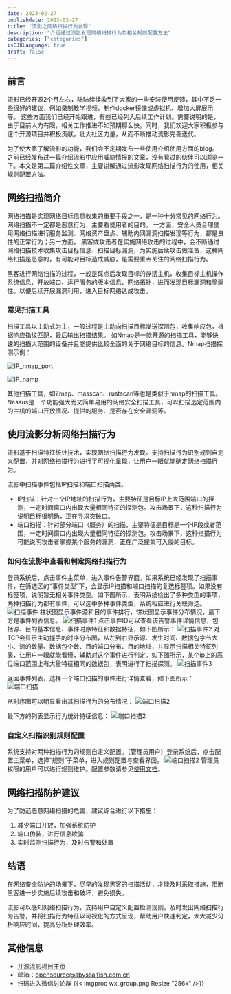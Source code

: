 ```yaml
---
date: 2023-02-27
publishdate: 2023-02-27
title: "流影之网络扫描行为发现"
description: "介绍通过流影发现网络扫描行为及相关规则配置方法"
categories: ["categories"]
isCJKLanguage: true
draft: false
---
```


## 前言
流影已经开源2个月左右，陆陆续续收到了大家的一些安装使用反馈，其中不乏一些很好的建议，例如录制教学视频、制作docker镜像或虚拟机、增加大屏展示等。
这些方面我们已经开始跟进，有些已经列入后续工作计划。需要说明的是，由于目前人力有限，相关工作推进不如预期那么快。同时，我们欢迎大家积极参与这个开源项目并积极贡献，壮大社区力量，从而不断推动流影完善迭代。

为了使大家了解流影的功能，我们会不定期发布一些使用介绍使用方面的blog。之前已经发布过一篇介绍[流影中应用威胁情报](https://abyssalfish-os.github.io/news/ti/)的文章，没有看过的伙伴可以浏览一下。本文是第二篇介绍性文章，主要讲解通过流影发现网络扫描行为的使用，相关规则配置方法。


## 网络扫描简介
网络扫描是实现网络目标信息收集的重要手段之一，是一种十分常见的网络行为。网络扫描不一定都是恶意行为，主要看使用者的目的。
一方面，安全人员合理使用网络扫描进行服务监测、网络资产盘点、辅助内网漏洞扫描发现等行为，都是良性的正常行为；另一方面，
黑客或攻击者在实施网络攻击的过程中，会不断通过网络扫描技术收集攻击目标信息、扫描目标漏洞，为实施后续攻击做准备，这种网络扫描是恶意的，有可能对目标造成威胁，是需要重点关注的网络扫描行为。

黑客进行网络扫描的过程，一般是踩点后发现目标的存活主机，收集目标主机操作系统信息、开放端口、运行服务的版本信息、网络拓扑，进而发现目标漏洞和脆弱性。以便后续开展漏洞利用，进入目标网络达成攻击。

### 常见扫描工具
扫描工具以主动式为主，一般过程是主动向扫描目标发送探测包，收集响应包，根据响应指纹匹配，最后输出扫描结果。
如Nmap是一款开源的扫描工具，能够快速的扫描大范围的设备并且能提供比较全面的关于网络目标的信息。Nmap扫描探测示例：

![IP_nmap_port](./nmap_port.png)

![IP_namp](./nmap_sample.png)


其他扫描工具，如Zmap、masscan、rustscan等也是类似于nmap的扫描工具。Nessus是一个功能强大而又简单易用的网络安全扫描工具，可以扫描选定范围内的主机的端口开放情况、提供的服务、是否存在安全漏洞等。


## 使用流影分析网络扫描行为
流影基于扫描特征统计技术，实现网络扫描行为发现。支持扫描行为识别规则自定义配置，并对网络扫描行为进行了可视化呈现，让用户一眼就能确定网络扫描行为。

流影中扫描事件包括IP扫描和端口扫描两类。
- IP扫描：针对一个IP地址的扫描行为，主要特征是目标IP上大范围端口的探测，一定时间窗口内出现大量相同特征的探测包。攻击场景下，这种扫描行为说明目标很明确，正在寻求突破口。
- 端口扫描：针对部分端口（服务）的扫描，主要特征是目标是一个IP段或者范围，一定时间窗口内出现大量相同特征的探测包。攻击场景下，这种扫描行为可能说明攻击者掌握某个服务的漏洞，正在广泛搜集可入侵的目标。

### 如何在流影中查看和判定网络扫描行为
登录系统后，点击事件主菜单，进入事件告警界面。如果系统已经发现了扫描事件，在筛选区的“事件类型”下，会显示IP扫描和端口扫描的复选标签项。如果没有标签项，说明暂无相关事件类型。如下图所示，表明系统检出了多种类型的事项，两种扫描行为都有事件，可以选中多种事件类型，系统相应进行关联筛选。
![扫描事件](./ip_port.png)
柱状图显示事件源和目的事件排行，饼状图显示事件分布情况，最下方是事件列表信息。
![扫描事件1](./ip_port_1.png)
点击事件ID可以查看该告警事件详情信息，包括源、目的基本信息、事件时序特征和数据特征，如下图所示：
![扫描事件2](./ip_scan_1.png)
对TCP会显示主动握手的时序分布图，从左到右显示源、发生时间、数据包字节大小、流的数量、数据包个数、目的端口分布、目的地址，并显示扫描相关特征列表，让用户一眼就能看懂，辅助对这个事件进行判定。如下图所示，某个ip上的高位端口范围上有大量特征相同的数据包，表明进行了扫描探测。
![扫描事件3](./ip_scan_2.png)

返回事件列表，选择一个端口扫描的事件进行详情查看，如下图所示：
![端口扫描](./port_scan_1.png)

从时序图可以明显看出其扫描行为的分布情况：
![端口扫描2](./port_scan_2.png)

最下方的列表显示行为统计特征信息：
![端口扫描2](./port_scan_3.png)


### 自定义扫描识别规则配置
系统支持对两种扫描行为的规则自定义配置。（管理员用户）登录系统后，点击配置主菜单，选择“规则”子菜单，进入规则配置与查看界面。
![端口扫描2](./scan_config.png)
管理员权限的用户可以进行规则维护。配置参数请参见[使用文档](https://abyssalfish-os.github.io/user-manual/peizhi/#ip%e6%89%ab%e6%8f%8f)。

## 网络扫描防护建议
为了防范恶意网络扫描的危害，建议综合进行以下措施：
1. 减少端口开放，加强系统防护
2. 端口伪装，进行信息欺骗
3. 实时监测扫描行为，及时告警和处置

## 结语
在网络安全防护的场景下，尽早的发现黑客的扫描活动，才能及时采取措施，阻断黑客进一步实施后续攻击和破坏，避免损失。

流影可以感知网络扫描行为，支持用户自定义配置检测规则，及时发出网络扫描行为告警，并将扫描行为特征以可视化的方式呈现，帮助用户快速判定，大大减少分析响应时间，提高分析处理效率。

## 其他信息

- [开源流影项目主页](https://abyssalfish-os.github.io/)
- 邮箱：opensource@abyssalfish.com.cn
- 扫码进入微信讨论群
{{< imgproc wx_group.png Resize "256x" />}}



